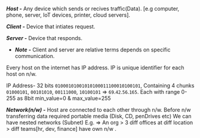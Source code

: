 ***Host -*** Any device which sends or recives traffic(Data). [e.g computer, phone, server, IoT devices, printer, cloud servers].

***Client -***  Device that intiates request.

***Server -***  Device that responds.

- ***Note -*** Client and server are relative terms depends on specific communication.

Every host on the internet has IP address. IP is unique identifier for each host on n/w.

IP Address- 32 bits `01000101001010100011100010100101`, Containing 4 chunks `01000101`, `00101010`, `00111000`, `10100101` => `69`.`42`.`56`.`165`. Each with range 0-255 as 8bit min_value=0 & max_value=255

***Network(n/w) -*** Host are connected to each other through n/w.
Before n/w transferring data required portable media (Disk, CD, penDrives etc)
We can have nested networks (Subnet)
E.g. => An org > 3 diff offices at diff location > diff teams[hr, dev, finance] have own n/w .
